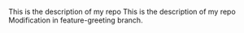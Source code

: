 This is the description of my repo
This is the description of my repo
Modification in feature-greeting branch.
